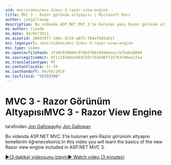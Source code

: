 ```yaml
---
uid: mvc/videos/mvc-3/mvc-3-razor-view-engine
title: MVC 3 - Razor görünüm altyapısı | Microsoft Docs
author: jongalloway
description: Bu videoda ASP.NET MVC 3'te bulunan yeni Razor görünüm altyapısı temellerini öğreneceksiniz.
ms.author: riande
ms.date: 04/04/2011
ms.assetid: 300978f7-108c-4729-a8f5-f84ef585a81f
msc.legacyurl: /mvc/videos/mvc-3/mvc-3-razor-view-engine
msc.type: video
ms.openlocfilehash: 2fa92936804c9f8b5f6634948eaaccb7ba618069
ms.sourcegitcommit: 0f1119340e4464720cfd16d0ff15764746ea1fea
ms.translationtype: MT
ms.contentlocale: tr-TR
ms.lasthandoff: 04/09/2019
ms.locfileid: "59393398"
---
```

# <a name="mvc-3---razor-view-engine"></a><span data-ttu-id="e5cc8-103">MVC 3 - Razor Görünüm Altyapısı</span><span class="sxs-lookup"><span data-stu-id="e5cc8-103">MVC 3 - Razor View Engine</span></span>

<span data-ttu-id="e5cc8-104">tarafından [Jon Galloway](https://github.com/jongalloway)</span><span class="sxs-lookup"><span data-stu-id="e5cc8-104">by [Jon Galloway](https://github.com/jongalloway)</span></span>

<span data-ttu-id="e5cc8-105">Bu videoda ASP.NET MVC 3'te bulunan yeni Razor görünüm altyapısı temellerini öğreneceksiniz.</span><span class="sxs-lookup"><span data-stu-id="e5cc8-105">In this video you will learn the basics of the new Razor view engine included in ASP.NET MVC 3.</span></span>

[<span data-ttu-id="e5cc8-106">&#9654;(3 dakika) videosunu izleyin</span><span class="sxs-lookup"><span data-stu-id="e5cc8-106">&#9654; Watch video (3 minutes)</span></span>](https://channel9.msdn.com/Blogs/ASP-NET-Site-Videos/mvc-3-razor-view-engine)

